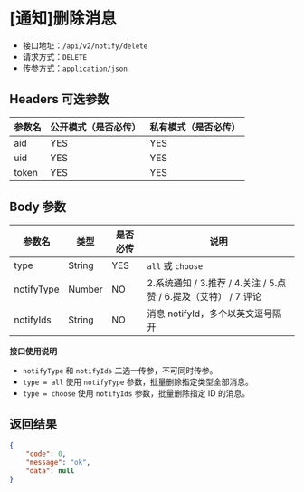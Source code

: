 # [通知]删除消息

- 接口地址：`/api/v2/notify/delete`
- 请求方式：`DELETE`
- 传参方式：`application/json`

## Headers 可选参数

| 参数名 | 公开模式（是否必传） | 私有模式（是否必传） |
| --- | --- | --- |
| aid | YES | YES |
| uid | YES | YES |
| token | YES | YES |

## Body 参数

| 参数名 | 类型 | 是否必传 | 说明 |
| --- | --- | --- | --- |
| type | String | YES | `all` 或 `choose` |
| notifyType | Number | NO | 2.系统通知 / 3.推荐 / 4.关注 / 5.点赞 / 6.提及（艾特） / 7.评论 |
| notifyIds | String | NO | 消息 notifyId，多个以英文逗号隔开 |

**接口使用说明**

- `notifyType` 和 `notifyIds` 二选一传参，不可同时传参。
- `type = all` 使用 `notifyType` 参数，批量删除指定类型全部消息。
- `type = choose` 使用 `notifyIds` 参数，批量删除指定 ID 的消息。

## 返回结果

```json
{
    "code": 0,
    "message": "ok",
    "data": null
}
```

